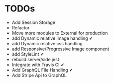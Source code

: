 # TODOs

- Add Session Storage
- Refactor
- Move more modules to External for production
- add Dynamic relative image handling ✔
- add Dynamic relative css handling
- add Responsive/Progressive Image component
- add StyleLint ✔
- rebuild server/side jest
- Integrate with Travis CI ✔
- Add GraphQL File Handling ✔
- Add Stripe Api to GraphQL

